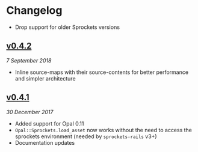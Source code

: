 # Changelog

- Drop support for older Sprockets versions


## [v0.4.2](https://github.com/opal/opal-sprockets/compare/v0.4.1.0.11.0.3.1...v0.4.2.0.11.0.3.1)

*7 September 2018*

- Inline source-maps with their source-contents for better performance and simpler architecture


## [v0.4.1](https://github.com/opal/opal-sprockets/compare/v0.4.0.0.10.0.3.0.0...v0.4.1.0.11.0.3.1)

*30 December 2017*

- Added support for Opal 0.11
- `Opal::Sprockets.load_asset` now works without the need to access the sprockets environment (needed by `sprockets-rails` v3+)
- Documentation updates
